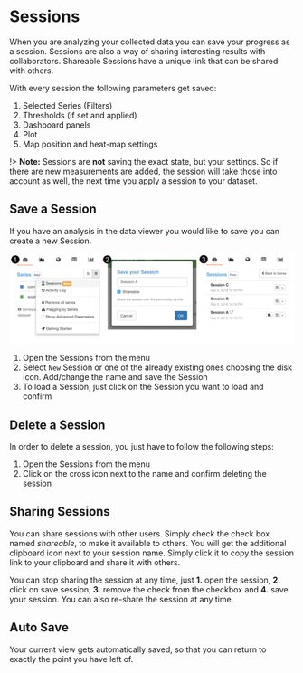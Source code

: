 # Sessions

When you are analyzing your collected data you can save your progress as a session. Sessions are also a way of sharing interesting results with collaborators. Shareable Sessions have a unique link that can be shared with others.

With every session the following parameters get saved:

1. Selected Series (Filters)
2. Thresholds (if set and applied)
3. Dashboard panels
4. Plot
5. Map position and heat-map settings

!> **Note:** Sessions are **not** saving the exact state, but your settings. So if there are new measurements are added, the session will take those into account as well, the next time you apply a session to your dataset.

## Save a Session

If you have an analysis in the data viewer you would like to save you can create a new Session.

![1. Open Sessions, 2. Save a Session, 3. Load a session](images/project-sessions.png)

1. Open the Sessions from the  <i class="fa fa-bars"></i> menu
2. Select `New` Session or one of the already existing ones choosing the <i class="fa fa-save"></i> disk icon. Add/change the name and save the Session
3. To load a Session, just click on the Session you want to load and confirm

## Delete a Session

In order to delete a session, you just have to follow the following steps:

1. Open the Sessions from the  <i class="fa fa-bars"></i> menu
2. Click on the <i class="fa fa-times"></i> cross icon next to the name and confirm deleting the session

## Sharing Sessions

You can share sessions with other users. Simply check the check box named *shareable*, to make it available to others. You will get the additional <i class="fa fa-clipboard"></i> clipboard icon next to your session name. Simply click it to copy the session link to your clipboard and share it with others.

You can stop sharing the session at any time, just **1.** open the session, **2.** click on save session, **3.** remove the check from the checkbox and **4.** save your session. You can also re-share the session at any time.

## Auto Save

Your current view gets automatically saved, so that you can return to exactly the point you have left of.